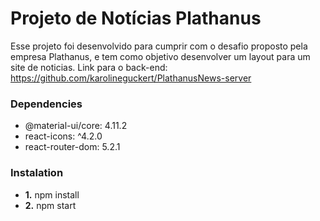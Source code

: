 # Projeto de Notícias Plathanus 
Esse projeto foi desenvolvido para cumprir com o desafio proposto pela empresa Plathanus, e tem como objetivo desenvolver um layout para um site de noticias. Link para o back-end: https://github.com/karolineguckert/PlathanusNews-server

### Dependencies
- @material-ui/core: 4.11.2
- react-icons: ^4.2.0
- react-router-dom: 5.2.1

### Instalation
- **1.** npm install
- **2.** npm start

